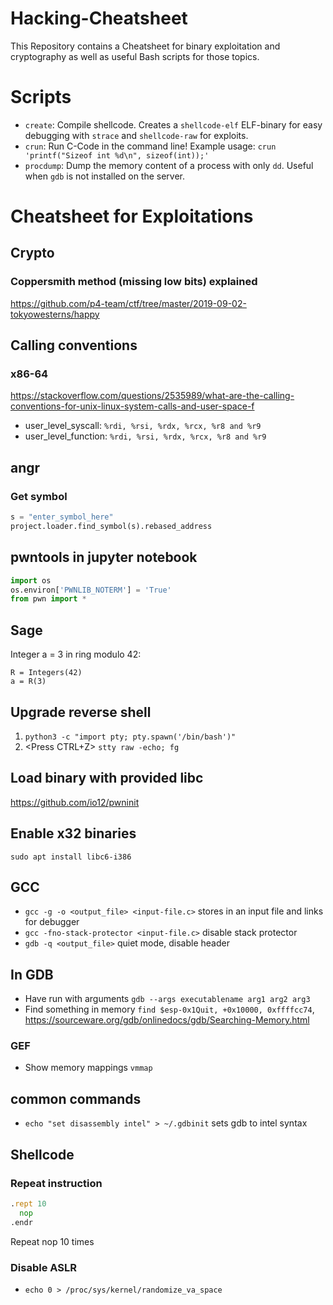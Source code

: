 # Hacking-Cheatsheet
This Repository contains a Cheatsheet for binary exploitation and cryptography as well as useful Bash scripts for those topics.

# Scripts
* `create`: Compile shellcode. Creates a `shellcode-elf` ELF-binary for easy debugging with `strace` and `shellcode-raw` for exploits.
* `crun`: Run C-Code in the command line! Example usage: `crun 'printf("Sizeof int %d\n", sizeof(int));'`
* `procdump`: Dump the memory content of a process with only `dd`. Useful when `gdb` is not installed on the server.

# Cheatsheet for Exploitations

## Crypto
### Coppersmith method (missing low bits) explained
https://github.com/p4-team/ctf/tree/master/2019-09-02-tokyowesterns/happy


## Calling conventions
### x86-64
https://stackoverflow.com/questions/2535989/what-are-the-calling-conventions-for-unix-linux-system-calls-and-user-space-f
* user_level_syscall: `%rdi, %rsi, %rdx, %rcx, %r8 and %r9`
* user_level_function: `%rdi, %rsi, %rdx, %rcx, %r8 and %r9`

## angr
### Get symbol
```python
s = "enter_symbol_here"
project.loader.find_symbol(s).rebased_address
```
## pwntools in jupyter notebook
```python
import os
os.environ['PWNLIB_NOTERM'] = 'True'
from pwn import *
```
## Sage
Integer a = 3 in ring modulo 42:
```sage
R = Integers(42)
a = R(3)
```

## Upgrade reverse shell

1. `python3 -c "import pty; pty.spawn('/bin/bash')"`
2. <Press CTRL+Z> `stty raw -echo; fg`

## Load binary with provided libc
https://github.com/io12/pwninit

## Enable x32 binaries
`sudo apt install libc6-i386`

## GCC
* `gcc -g -o <output_file> <input-file.c>` stores in an input file and links for debugger
* `gcc -fno-stack-protector <input-file.c>` disable stack protector 
* `gdb -q <output_file>` quiet mode, disable header

## In GDB
* Have run with arguments `gdb --args executablename arg1 arg2 arg3`
* Find something in memory `find $esp-0x1Quit, +0x10000, 0xffffcc74`, https://sourceware.org/gdb/onlinedocs/gdb/Searching-Memory.html
### GEF
* Show memory mappings `vmmap`

## common commands
* `echo "set disassembly intel" > ~/.gdbinit` sets gdb to intel syntax


## Shellcode
### Repeat instruction
```asm 
.rept 10
  nop
.endr
```
Repeat nop 10 times

### Disable ASLR
* `echo 0 > /proc/sys/kernel/randomize_va_space`



